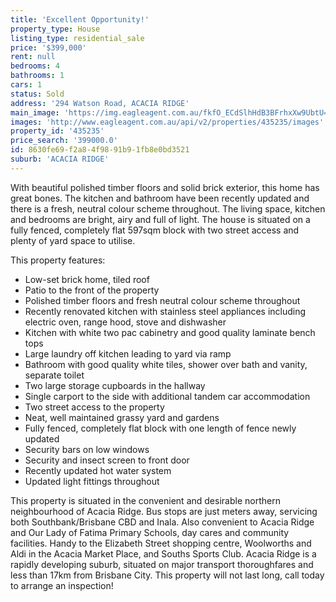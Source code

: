 ```yaml
---
title: 'Excellent Opportunity!'
property_type: House
listing_type: residential_sale
price: '$399,000'
rent: null
bedrooms: 4
bathrooms: 1
cars: 1
status: Sold
address: '294 Watson Road, ACACIA RIDGE'
main_image: 'https://img.eagleagent.com.au/fkfO_ECdSlhHdB3BFrhxXw9UbtU=/1280x854/smart/https://s3-us-west-2.amazonaws.com/eagleagent-orig/images/6822054/130469050-image-M.jpg'
images: 'http://www.eagleagent.com.au/api/v2/properties/435235/images'
property_id: '435235'
price_search: '399000.0'
id: 8630fe69-f2a8-4f98-91b9-1fb8e0bd3521
suburb: 'ACACIA RIDGE'
---
```

With beautiful polished timber floors and solid brick exterior, this home has great bones. The kitchen and bathroom have been recently updated and there is a fresh, neutral colour scheme throughout. The living space, kitchen and bedrooms are bright, airy and full of light. The house is situated on a fully fenced, completely flat 597sqm block with two street access and plenty of yard space to utilise.

This property features:

*  Low-set brick home, tiled roof
*  Patio to the front of the property
*  Polished timber floors and fresh neutral colour scheme throughout
*  Recently renovated kitchen with stainless steel appliances including electric oven, range hood, stove and dishwasher
*  Kitchen with white two pac cabinetry and good quality laminate bench tops
*  Large laundry off kitchen leading to yard via ramp
*  Bathroom with good quality white tiles, shower over bath and vanity, separate toilet
*  Two large storage cupboards in the hallway
*  Single carport to the side with additional tandem car accommodation
*  Two street access to the property
*  Neat, well maintained grassy yard and gardens
*  Fully fenced, completely flat block with one length of fence newly updated
*  Security bars on low windows
*  Security and insect screen to front door
*  Recently updated hot water system
*  Updated light fittings throughout

This property is situated in the convenient and desirable northern neighbourhood of Acacia Ridge. Bus stops are just meters away, servicing both Southbank/Brisbane CBD and Inala. Also convenient to Acacia Ridge and Our Lady of Fatima Primary Schools, day cares and community facilities. Handy to the Elizabeth Street shopping centre, Woolworths and Aldi in the Acacia Market Place, and Souths Sports Club. Acacia Ridge is a rapidly developing suburb, situated on major transport thoroughfares and less than 17km from Brisbane City. This property will not last long, call today to arrange an inspection!